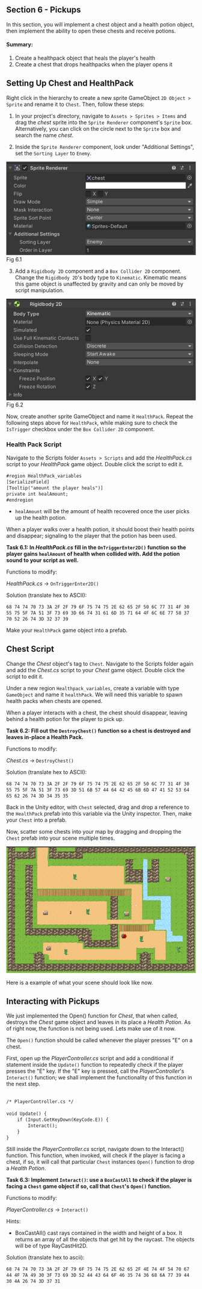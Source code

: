 ## Section 6 - Pickups

In this section, you will implement a chest object and a health potion object, then implement the ability to open these chests and receive potions.

#### Summary:

1. Create a healthpack object that heals the player's health
2. Create a chest that drops healthpacks when the player opens it

## Setting Up  Chest and HealthPack
Right click in the hierarchy to create a new sprite GameObject `2D Object > Sprite` and rename it to `Chest`. Then, follow these steps: 

1. In your project's directory, navigate to `Assets > Sprites > Items` and drag the *chest* sprite into the `Sprite Renderer` component's `Sprite` box. Alternatively, you can click on the circle next to the `Sprite` box and search the name *chest*.

2. Inside the `Sprite Renderer` component, look under "Additional Settings", set the `Sorting Layer` to `Enemy`.

![](./images/fig6.1.png) Fig 6.1

3. Add a `Rigidbody 2D` component and a `Box Collider 2D` component. Change the `Rigidbody 2D`'s body type to `Kinematic`. Kinematic means this game object is unaffected by gravity and can only be moved by script manipulation.

![](./images/fig6.2.png) Fig 6.2

Now, create another sprite GameObject and name it `HealthPack`. Repeat the following steps above for `HealthPack`, while making sure to check the `IsTrigger` checkbox under the `Box Collider 2D` component.

### Health Pack Script

Navigate to the Scripts folder `Assets > Scripts` and add the *HealthPack.cs* script to your *HealthPack* game object. Double click the script to edit it. 

```
#region HealthPack_variables
[SerializeField]
[Tooltip("amount the player heals")]
private int healAmount;
#endregion
```

- `healAmount` will be the amount of health recovered once the user picks up the health potion.

When a player walks over a health potion, it should boost their health points and disappear; signaling to the player that the potion has been used. 

**Task 6.1: In *HealthPack.cs* fill in the `OnTriggerEnter2D()` function so the player gains `healAmount` of health when collided with. Add the potion sound to your script as well.**

Functions to modify:

*HealthPack.cs* -> `OnTriggerEnter2D()`

Solution (translate hex to ASCII):
```
68 74 74 70 73 3A 2F 2F 79 6F 75 74 75 2E 62 65 2F 50 6C 77 31 4F 30 55 75 5F 7A 51 3F 73 69 3D 66 74 31 61 6D 35 71 64 4F 6C 6E 77 58 37 70 52 26 74 3D 32 37 39
```

Make your `HealthPack` game object into a prefab.

## Chest Script

Change the *Chest* object's tag to `Chest`. Navigate to the Scripts folder again and add the *Chest.cs* script to your *Chest* game object. Double click the script to edit it.

Under a new region `Healthpack_variables`, create a variable with type `GameObject` and name it `healthPack`. We will need this variable to spawn health packs when chests are opened. 

When a player interacts with a chest, the chest should disappear, leaving behind a health potion for the player to pick up. 

**Task 6.2: Fill out the `DestroyChest()` function so a chest is destroyed and leaves in-place a Health Pack.** 

Functions to modify:

*Chest.cs* -> `DestroyChest()`

Solution (translate hex to ASCII):
```
68 74 74 70 73 3A 2F 2F 79 6F 75 74 75 2E 62 65 2F 50 6C 77 31 4F 30 55 75 5F 7A 51 3F 73 69 3D 51 6B 57 44 64 42 45 6B 6D 47 41 52 53 64 65 62 26 74 3D 34 35 35
```

Back in the Unity editor, with `Chest` selected, drag and drop a reference to the `HealthPack` prefab into this variable via the Unity inspector. Then, make your `Chest` into a prefab. 

Now, scatter some chests into your map by dragging and dropping the `Chest` prefab into your scene multiple times.

![](./images/fig6.3.png) 

Here is a example of what your scene should look like now.

##  Interacting with Pickups

We just implemented the Open() function for *Chest*, that when called, destroys the *Chest* game object and leaves in its place a *Health Potion*. 
As of right now, the function is not being used. Lets make use of it now.

The `Open()` function should be called whenever the player presses "E" on a chest.  

First, open up the *PlayerController.cs* script and add a conditional if statement inside the `Update()` function to repeatedly check if the player presses the "E" key. If the "E" key is pressed, call the *PlayerController*'s `Interact()` function; we  shall implement the functionality of this function in the next step.

```

/* PlayerController.cs */

void Update() {
    if (Input.GetKeyDown(KeyCode.E)) {
        Interact();
    }
}

```

Still inside the *PlayerController.cs* script, navigate down to the Interact() function. This function, when invoked, will check if the player is facing a chest, if so, it will call that particular `Chest` instances `Open()` function to drop a *Health Potion*.

**Task 6.3: Implement `Interact()`: use a `BoxCastAll` to check if the player is facing a `Chest` game object if so, call that `Chest`'s `Open()` function.**

Functions to modify:

*PlayerController.cs* -> `Interact()`

Hints:

- BoxCastAll() cast rays contained in the width and height of a box. It returns an array of all the objects that get hit by the raycast. The objects will be of type RayCastHit2D.  

Solution (translate hex to ascii):
```
68 74 74 70 73 3A 2F 2F 79 6F 75 74 75 2E 62 65 2F 4E 74 4F 54 70 67 44 4F 7A 49 30 3F 73 69 3D 52 44 43 64 6F 46 35 74 36 68 6A 77 39 44 30 4A 26 74 3D 37 31
```
